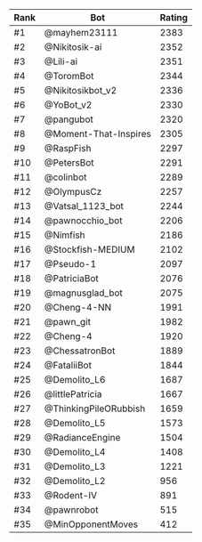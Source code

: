 Rank|Bot|Rating
---|---|---
#1|@mayhem23111|2383
#2|@Nikitosik-ai|2352
#3|@Lili-ai|2351
#4|@ToromBot|2344
#5|@Nikitosikbot_v2|2336
#6|@YoBot_v2|2330
#7|@pangubot|2320
#8|@Moment-That-Inspires|2305
#9|@RaspFish|2297
#10|@PetersBot|2291
#11|@colinbot|2289
#12|@OlympusCz|2257
#13|@Vatsal_1123_bot|2244
#14|@pawnocchio_bot|2206
#15|@Nimfish|2186
#16|@Stockfish-MEDIUM|2102
#17|@Pseudo-1|2097
#18|@PatriciaBot|2076
#19|@magnusglad_bot|2075
#20|@Cheng-4-NN|1991
#21|@pawn_git|1982
#22|@Cheng-4|1920
#23|@ChessatronBot|1889
#24|@FataliiBot|1844
#25|@Demolito_L6|1687
#26|@littlePatricia|1667
#27|@ThinkingPileORubbish|1659
#28|@Demolito_L5|1573
#29|@RadianceEngine|1504
#30|@Demolito_L4|1408
#31|@Demolito_L3|1221
#32|@Demolito_L2|956
#33|@Rodent-IV|891
#34|@pawnrobot|515
#35|@MinOpponentMoves|412
